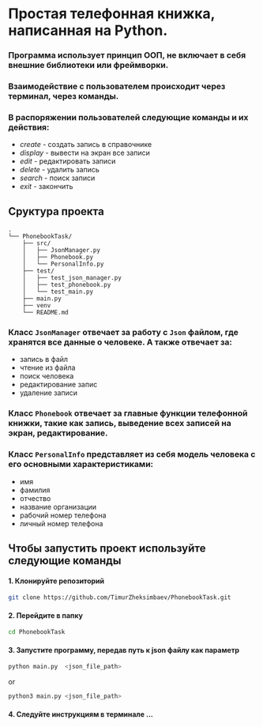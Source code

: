 # Простая телефонная книжка, написанная на Python.

### Программа использует принцип ООП, не включает в себя внешние библиотеки или фреймворки.
### Взаимодействие с пользователем происходит через терминал, через команды.
### В распоряжении пользователей следующие команды и их действия:

- *create* - создать запись в справочнике
- *display* - вывести на экран все записи  
- *edit* - редактировать записи
- *delete* - удалить запись
- *search* - поиск записи
- *exit* - закончить


## Сруктура проекта

```
.
└── PhonebookTask/
    ├── src/
    │   ├── JsonManager.py
    │   ├── Phonebook.py
    │   └── PersonalInfo.py
    ├── test/
    │   ├── test_json_manager.py
    │   ├── test_phonebook.py
    │   └── test_main.py
    ├── main.py
    ├── venv
    └── README.md
```
### Класс `JsonManager` отвечает за работу с `Json` файлом, где хранятся все данные о человеке. А также отвечает за:
- запись в файл
- чтение из файла
- поиск человека
- редактирование запис
- удаление записи

### Класс `Phonebook` отвечает за главные функции телефонной книжки, такие как запись, выведение всех записей на экран, редактирование.

### Класс `PersonalInfo` представляет из себя модель человека с его основными характеристиками:
- имя
- фамилия
- отчество
- название организации
- рабочий номер телефона
- личный номер телефона

## Чтобы запустить проект используйте следующие команды

#### 1. Клонируйте репозиторий
```bash
git clone https://github.com/TimurZheksimbaev/PhonebookTask.git
```

#### 2. Перейдите в папку
```bash
cd PhonebookTask
```
#### 3. Запустите программу, передав путь к json файлу как параметр
```bash
python main.py  <json_file_path>
```
or 
```bash
python3 main.py <json_file_path>
```
#### 4. Следуйте инструкциям в терминале ...

